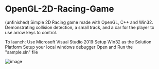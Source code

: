 # OpenGL-2D-Racing-Game 
(unfinished) Simple 2D Racing game made with OpenGL, C++ and Win32. Demonstrating collision detection, a small track, and a car for the player to use arrow keys to control.

To launch: 
Use Microsoft Visual Studio 2019
Setup Win32 as the Solution Platform
Setup your local windows debugger
Open and Run the "sample.sln" file

![image](https://user-images.githubusercontent.com/53986754/197454681-caa474a7-ffcb-42a2-9fe4-f91be1ead5c4.png)

